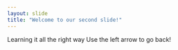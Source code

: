 ```yaml
---
layout: slide
title: "Welcome to our second slide!"
---
```

Learning it all the right way
Use the left arrow to go back!
